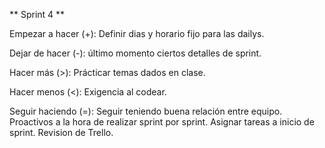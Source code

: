 ** Sprint 4 **

Empezar a hacer (+): 
Definir dias y horario fijo para las dailys. 

Dejar de hacer (-): 
último momento ciertos detalles de sprint.

Hacer más (>):
Prácticar temas dados en clase.

Hacer menos (<): 
Exigencia al codear.

Seguir haciendo (=): 
Seguir teniendo buena relación entre equipo.
Proactivos a la hora de realizar sprint por sprint.
Asignar tareas a inicio de sprint.
Revision de Trello.
